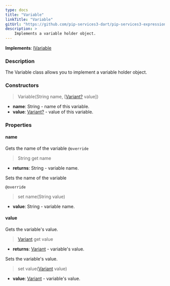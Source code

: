 ```yaml
---
type: docs
title: "Variable"
linkTitle: "Variable"
gitUrl: "https://github.com/pip-services3-dart/pip-services3-expressions-dart"
description: > 
    Implements a variable holder object.
---
```


**Implements**: [IVariable](../ivariable)

### Description

The Variable class allows you to implement a variable holder object.

### Constructors

> Variable(String name, [[Variant?](../../../variants/variant) value]) 

- **name**: String - name of this variable.
- **value**: [Variant?](../../../variants/variant) - value of this variable.


### Properties

#### name
Gets the name of the variable
`@override`
> String get name

- **returns**: String - variable name.

Sets the name of the variable

`@override`
> set name(String value)

- **value**: String - variable name.

#### value
Gets the variable's value.
> [Variant](../../../variants/variant) get value

- **returns**: [Variant](../../../variants/variant) - variable's value.

Sets the variable's value.

> set value([Variant](../../../variants/variant) value)

- **value**: [Variant](../../../variants/variant) - variable's value.
